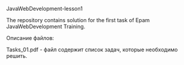 JavaWebDevelopment-lesson1

The repository contains solution for the first task of Epam JavaWebDevelopment Training.

Описание файлов:

Tasks_01.pdf - файл содержит список задач, которые необходимо решить.